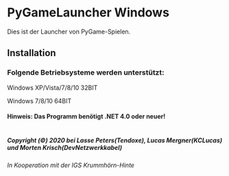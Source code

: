 # PyGameLauncher Windows
Dies ist der Launcher von PyGame-Spielen.

## Installation

### Folgende Betriebsysteme werden unterstützt:

Windows XP/Vista/7/8/10 32BIT

Windows 7/8/10 64BIT

#### Hinweis: Das Programm benötigt .NET 4.0 oder neuer!

#####
#####
#
##### Copyright (©) 2020 bei Lasse Peters(Tendoxe), Lucas Mergner(KCLucas) und Morten Krisch(DevNetzwerkkabel)
###### In Kooperation mit der IGS Krummhörn-Hinte

